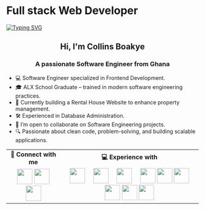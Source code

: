 # Full stack Web Developer

[![Typing SVG](https://readme-typing-svg.herokuapp.com?font=Fira+Code&pause=1000&color=4FF7BD&width=635&lines=Hey!+You+Are+Welcome+To+My+Profile;I'm+Collins%2C+a+Fullstack+Software+Engineer.+;Passionate+About+Solving+Complex+Tech+Challenges.+;Always+Learning%2C+Coding%2C+And+Building+Great+Solutions.;Feel+Free+To+Explore+My+Projects!+%F0%9F%9A%80++)](https://git.io/typing-svg)

<h2 align="center"><strong>Hi, I'm Collins Boakye</strong></h2>

<h3 align="center"><strong>A passionate Software Engineer from Ghana</strong></h3>

- 💻 Software Engineer specialized in Frontend Development.
- 🎓 ALX School Graduate – trained in modern software engineering practices.
- 🏡 Currently building a Rental House Website to enhance property management.
- 🛠️ Experienced in Database Administration.
- 👯 I’m open to collaborate on Software Engineering projects.
- 🔍 Passionate about clean code, problem-solving, and building scalable applications.

<table>
  <tr>
    <td align="center"><strong>🔗 Connect with me</strong></td>
    <td align="center"><strong>💻 Experience with</strong></td>
  </tr>
  <tr>
    <td align="center">
      <a href="https://github.com/yourusername" target="_blank"><img src="https://cdn.jsdelivr.net/gh/devicons/devicon/icons/github/github-original.svg" width="40"></a>
      <a href="https://linkedin.com/in/yourprofile" target="_blank"><img src="https://cdn.jsdelivr.net/gh/devicons/devicon/icons/linkedin/linkedin-original.svg" width="40"></a>
      <a href="https://twitter.com/yourhandle" target="_blank"><img src="https://cdn.jsdelivr.net/gh/devicons/devicon/icons/twitter/twitter-original.svg" width="40"></a>
    </td>
    <td align="center">
      <img src="https://cdn.jsdelivr.net/gh/devicons/devicon/icons/html5/html5-original.svg" width="40"> &nbsp;&nbsp;&nbsp;
      <img src="https://cdn.jsdelivr.net/gh/devicons/devicon/icons/css3/css3-original.svg" width="40"> &nbsp;&nbsp;&nbsp;
      <img src="https://cdn.jsdelivr.net/gh/devicons/devicon/icons/javascript/javascript-original.svg" width="40"> &nbsp;&nbsp;&nbsp;
      <img src="https://cdn.jsdelivr.net/gh/devicons/devicon/icons/react/react-original.svg" width="40">
      <img src="https://cdn.jsdelivr.net/gh/devicons/devicon/icons/nextjs/nextjs-original.svg" width="40">
      <img src="https://cdn.jsdelivr.net/gh/devicons/devicon/icons/python/python-original.svg" width="40">
      <img src="https://cdn.jsdelivr.net/gh/devicons/devicon/icons/c/c-original.svg" width="40">
      <img src="https://cdn.jsdelivr.net/gh/devicons/devicon/icons/microsoftsqlserver/microsoftsqlserver-plain.svg" width="40">
      <img src="https://cdn.jsdelivr.net/gh/devicons/devicon/icons/mysql/mysql-original.svg" width="40">
    </td>
  </tr>
</table>
